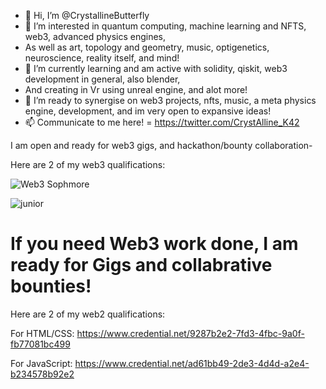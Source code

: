 - 👋 Hi, I’m @CrystallineButterfly
- 👀 I’m interested in quantum computing, machine learning and NFTS, web3, advanced physics engines, 
- As well as art, topology and geometry, music, optigenetics, neuroscience, reality itself, and mind!  
- 🌱 I’m currently learning and am active with solidity, qiskit, web3 development in general, also blender, 
- And creating in Vr using unreal engine, and alot more!  
- 💞️ I’m ready to synergise on web3 projects, nfts, music, a meta physics engine, development, and im very open to expansive ideas!
- 📫 Communicate to me here! = https://twitter.com/CrystAlline_K42

I am open and ready for web3 gigs, and hackathon/bounty collaboration- 

Here are 2 of my web3 qualifications: 

![Web3 Sophmore](https://user-images.githubusercontent.com/95975209/177014238-214dad53-9870-4c9a-8c41-51cb1e89d11e.jpg)

![junior](https://user-images.githubusercontent.com/95975209/179016747-b7557326-2d06-4e01-9fff-0bcccec0eac4.jpg)

# If you need Web3 work done, I am ready for Gigs and collabrative bounties! 

Here are 2 of my web2 qualifications: 

For HTML/CSS: https://www.credential.net/9287b2e2-7fd3-4fbc-9a0f-fb77081bc499

For JavaScript:  https://www.credential.net/ad61bb49-2de3-4d4d-a2e4-b234578b92e2

<!---
CrystallineButterfly/WELCOME TO MANY WAVES! 

I am an adjacent creator; 4 progressive waves 2 expansive waves 4 all 2 enjoy! 

LFG, LETS CREATE THE BEST REALITIES WE CAN 4 ALL LIFE, ALL BEINGS, AND MORE = 2 THE BEST REALITY FOR LIFE!!

--->
